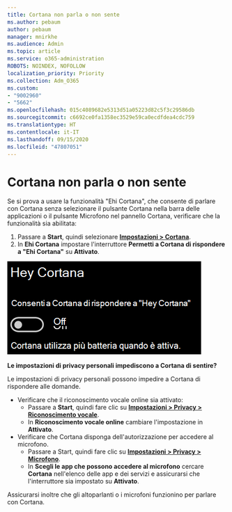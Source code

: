 ```yaml
---
title: Cortana non parla o non sente
ms.author: pebaum
author: pebaum
manager: mnirkhe
ms.audience: Admin
ms.topic: article
ms.service: o365-administration
ROBOTS: NOINDEX, NOFOLLOW
localization_priority: Priority
ms.collection: Adm_O365
ms.custom:
- "9002960"
- "5662"
ms.openlocfilehash: 015c4089682e5313d51a05223d82c5f3c29586db
ms.sourcegitcommit: c6692ce0fa1358ec3529e59ca0ecdfdea4cdc759
ms.translationtype: HT
ms.contentlocale: it-IT
ms.lasthandoff: 09/15/2020
ms.locfileid: "47807051"
---
```

# <a name="cortana-doesnt-talk-to-me-or-cant-hear-me"></a>Cortana non parla o non sente

Se si prova a usare la funzionalità "Ehi Cortana", che consente di parlare con Cortana senza selezionare il pulsante Cortana nella barra delle applicazioni o il pulsante Microfono nel pannello Cortana, verificare che la funzionalità sia abilitata:

1. Passare a **Start**, quindi selezionare **[Impostazioni > Cortana](ms-settings:cortana?activationSource=GetHelp)**.
2. In **Ehi Cortana** impostare l'interruttore **Permetti a Cortana di rispondere a "Ehi Cortana"** su **Attivato**.

![Ehi Cortana](media/hey-cortana.png)

**Le impostazioni di privacy personali impediscono a Cortana di sentire?**

Le impostazioni di privacy personali possono impedire a Cortana di rispondere alle domande.
- Verificare che il riconoscimento vocale online sia attivato:
    - Passare a **Start**, quindi fare clic su **[Impostazioni > Privacy > Riconoscimento vocale](ms-settings:privacy-speech?activationSource=GetHelp)**.
    - In **Riconoscimento vocale online** cambiare l'impostazione in **Attivato**.
- Verificare che Cortana disponga dell'autorizzazione per accedere al microfono. 
    - Passare a Start, quindi fare clic su **[Impostazioni > Privacy > Microfono](ms-settings:privacy-microphone?activationSource=GetHelp)**.
    - In **Scegli le app che possono accedere al microfono** cercare **Cortana** nell'elenco delle app e dei servizi e assicurarsi che l'interruttore sia impostato su **Attivato**.

Assicurarsi inoltre che gli altoparlanti o i microfoni funzionino per parlare con Cortana.
